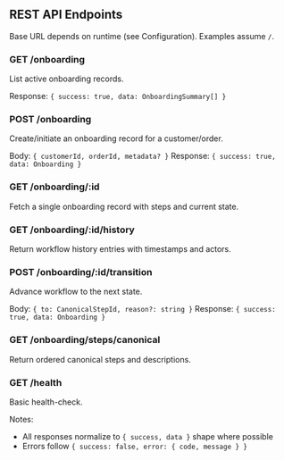 ## REST API Endpoints

Base URL depends on runtime (see Configuration). Examples assume `/`.

### GET /onboarding
List active onboarding records.

Response: `{ success: true, data: OnboardingSummary[] }`

### POST /onboarding
Create/initiate an onboarding record for a customer/order.

Body: `{ customerId, orderId, metadata? }`
Response: `{ success: true, data: Onboarding }`

### GET /onboarding/:id
Fetch a single onboarding record with steps and current state.

### GET /onboarding/:id/history
Return workflow history entries with timestamps and actors.

### POST /onboarding/:id/transition
Advance workflow to the next state.

Body: `{ to: CanonicalStepId, reason?: string }`
Response: `{ success: true, data: Onboarding }`

### GET /onboarding/steps/canonical
Return ordered canonical steps and descriptions.

### GET /health
Basic health-check.

Notes:
- All responses normalize to `{ success, data }` shape where possible
- Errors follow `{ success: false, error: { code, message } }`


